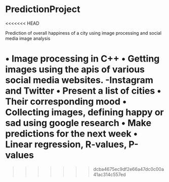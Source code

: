 # PredictionProject
<<<<<<< HEAD

Prediction of overall happiness of a city using image processing and social media image analysis

•	Image processing in C++
•	Getting images using the apis of various social media websites. 
        -Instagram and Twitter
•	Present a list of cities
•	Their corresponding mood
•	Collecting images, defining happy or sad using google research
•	Make predictions for the next week
•	Linear regression, R-values, P-values
=======
>>>>>>> dcba4675ec9df2e66a47dc0c00a41ac314c557ed
